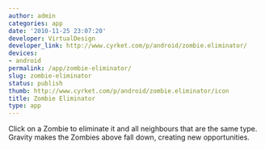 ```yaml
---
author: admin
categories: app
date: '2010-11-25 23:07:20'
developer: VirtualDesign
developer_link: http://www.cyrket.com/p/android/zombie.eliminator/
devices: 
- android
permalink: /app/zombie-eliminator/
slug: zombie-eliminator
status: publish
thumb: http://www.cyrket.com/p/android/zombie.eliminator/icon
title: Zombie Eliminator
type: app
---
```


Click on a Zombie to eliminate it and all neighbours that are the same type. Gravity makes the Zombies above fall down, creating new opportunities.
